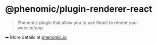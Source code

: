 # @phenomic/plugin-renderer-react

> Phenomic plugin that allow you to use React to render your website/app.

➡ More details at [phenomic.io](https://phenomic.io/)

